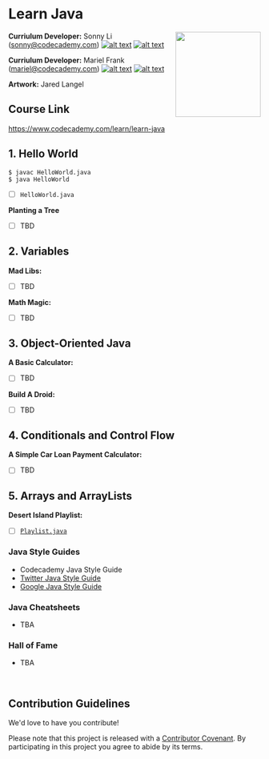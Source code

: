 # Learn Java

<a href="https://www.codecademy.com" target="_blank"><img src="https://github.com/Codecademy/learn-cpp/blob/master/logo.png" align="right" width=170;></a>

<!-- [![](https://img.shields.io/badge/language-English-blue.svg)](./README.md) -->

**Curriulum Developer:** Sonny Li (sonny@codecademy.com) [![alt text][1]][1.1] [![alt text][6]][6.1]

<!-- links to social media icons -->

<!-- icons without padding -->

[1]: http://i.imgur.com/wWzX9uB.png (twitter icon without padding)
[2]: http://i.imgur.com/fep1WsG.png (facebook icon without padding)
[3]: http://i.imgur.com/VlgBKQ9.png (google plus icon without padding)
[4]: http://i.imgur.com/jDRp47c.png (tumblr icon without padding)
[5]: http://i.imgur.com/Vvy3Kru.png (dribbble icon without padding)
[6]: http://i.imgur.com/9I6NRUm.png (github icon without padding)

<!-- links to social media accounts -->

[1.1]: http://www.twitter.com/sonnynomnom
[6.1]: http://www.github.com/sonnynomnom

[1.2]: http://www.twitter.com/marielsmusings
[6.2]: http://www.github.com/marielfrank

**Curriulum Developer:** Mariel Frank (mariel@codecademy.com) [![alt text][1]][1.2] [![alt text][6]][6.2]

**Artwork:** Jared Langel

## Course Link ##

https://www.codecademy.com/learn/learn-java

## 1. Hello World ##

```
$ javac HelloWorld.java
$ java HelloWorld
```

- [ ] `HelloWorld.java`

**Planting a Tree**

- [ ] TBD

## 2. Variables ##

**Mad Libs:**

- [ ] TBD

**Math Magic:**

- [ ] TBD

## 3. Object-Oriented Java ##

**A Basic Calculator:**

- [ ] TBD

**Build A Droid:**

- [ ] TBD

## 4. Conditionals and Control Flow ##

**A Simple Car Loan Payment Calculator:**

- [ ] TBD

## 5. Arrays and ArrayLists ##

**Desert Island Playlist:**

- [ ] [`Playlist.java`](5-arrays-arraylists/Playlist.java)

### Java Style Guides ###

* Codecademy Java Style Guide
* [Twitter Java Style Guide](https://github.com/twitter/commons/blob/master/src/java/com/twitter/common/styleguide.md)
* [Google Java Style Guide](https://google.github.io/styleguide/javaguide.html)

### Java Cheatsheets ###

* TBA

### Hall of Fame ###

* TBA

<br>

## Contribution Guidelines

We'd love to have you contribute! 

Please note that this project is released with a [Contributor Covenant](https://www.contributor-covenant.org).
By participating in this project you agree to abide by its terms.
